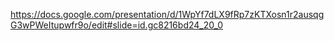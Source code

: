 https://docs.google.com/presentation/d/1WpYf7dLX9fRp7zKTXosn1r2ausqgG3wPWeItupwfr9o/edit#slide=id.gc8216bd24_20_0
